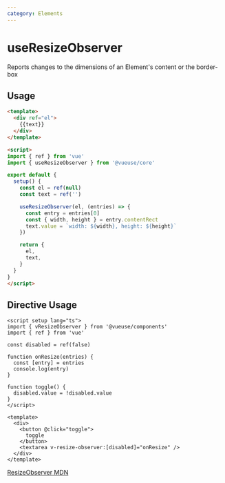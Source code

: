 ```yaml
---
category: Elements
---
```


# useResizeObserver

Reports changes to the dimensions of an Element's content or the border-box

## Usage

```html {16-20}
<template>
  <div ref="el">
    {{text}}
  </div>
</template>

<script>
import { ref } from 'vue'
import { useResizeObserver } from '@vueuse/core'

export default {
  setup() {
    const el = ref(null)
    const text = ref('')

    useResizeObserver(el, (entries) => {
      const entry = entries[0]
      const { width, height } = entry.contentRect
      text.value = `width: ${width}, height: ${height}`
    })

    return {
      el,
      text,
    }
  }
}
</script>
```

## Directive Usage

```vue {20}
<script setup lang="ts">
import { vResizeObserver } from '@vueuse/components'
import { ref } from 'vue'

const disabled = ref(false)

function onResize(entries) {
  const [entry] = entries
  console.log(entry)
}

function toggle() {
  disabled.value = !disabled.value
}
</script>

<template>
  <div>
    <button @click="toggle">
      toggle
    </button>
    <textarea v-resize-observer:[disabled]="onResize" />
  </div>
</template>
```

[ResizeObserver MDN](https://developer.mozilla.org/en-US/docs/Web/API/ResizeObserver)
